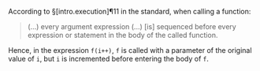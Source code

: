 According to §[intro.execution]¶11 in the standard, when calling a function:

> (...) every argument expression (...) [is] sequenced before every expression or statement in the body of the called function.

Hence, in the expression `f(i++)`, `f` is called with a parameter of the original value of `i`, but `i` is incremented before entering the body of `f`.